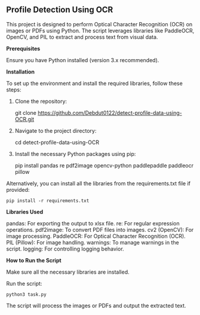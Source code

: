 <h2>Profile Detection Using OCR</h2>

This project is designed to perform Optical Character Recognition (OCR) on images or PDFs using Python. The script leverages libraries like PaddleOCR, OpenCV, and PIL to extract and process text from visual data.

**Prerequisites**

Ensure you have Python installed (version 3.x recommended). 

**Installation**

To set up the environment and install the required libraries, follow these steps:

1. Clone the repository:


    git clone https://github.com/Debdut0122/detect-profile-data-using-OCR.git


2. Navigate to the project directory:


    cd detect-profile-data-using-OCR


3. Install the necessary Python packages using pip:


    pip install pandas re pdf2image opencv-python paddlepaddle paddleocr pillow


Alternatively, you can install all the libraries from the requirements.txt file if provided:


    pip install -r requirements.txt


**Libraries Used**

pandas: For exporting the output to xlsx file.
re: For regular expression operations.
pdf2image: To convert PDF files into images.
cv2 (OpenCV): For image processing.
PaddleOCR: For Optical Character Recognition (OCR).
PIL (Pillow): For image handling.
warnings: To manage warnings in the script.
logging: For controlling logging behavior.

**How to Run the Script**

Make sure all the necessary libraries are installed.

Run the script:


    python3 task.py


The script will process the images or PDFs and output the extracted text.

